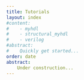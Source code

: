 ```yaml
---
title: Tutorials
layout: index
#content:
#    - myhdl
#    - structural_myhdl
#    - verilog
#abstract:
#    Quickly get started...
order: date
abstract:
    Under construction...
---
```

